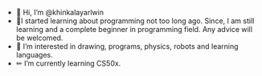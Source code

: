 - 👋 Hi, I’m @khinkalayarlwin
- 🌱I started learning about programming not too long ago. Since, I am still learning and a complete beginner in programming field. Any advice will be welcomed.
- 👀 I’m interested in drawing, programs, physics, robots and learning languages.
- ✏ I’m currently learning CS50x.

<!---
khinkalayarlwin/khinkalayarlwin is a ✨ special ✨ repository because its `README.md` (this file) appears on your GitHub profile.
You can click the Preview link to take a look at your changes.
--->
